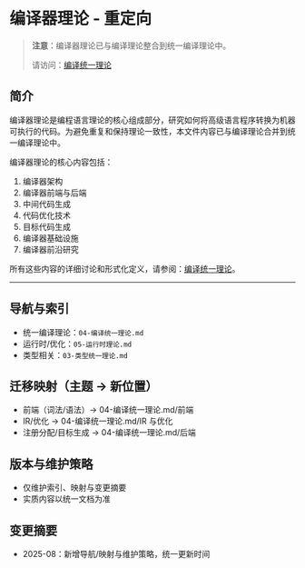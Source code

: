 # 编译器理论 - 重定向

> **注意**：编译器理论已与编译理论整合到统一编译理论中。
>
> 请访问：[编译统一理论](04-编译统一理论.md)

## 简介

编译器理论是编程语言理论的核心组成部分，研究如何将高级语言程序转换为机器可执行的代码。为避免重复和保持理论一致性，本文件内容已与编译理论合并到统一编译理论中。

编译器理论的核心内容包括：

1. 编译器架构
2. 编译器前端与后端
3. 中间代码生成
4. 代码优化技术
5. 目标代码生成
6. 编译器基础设施
7. 编译器前沿研究

所有这些内容的详细讨论和形式化定义，请参阅：[编译统一理论](04-编译统一理论.md)。

---

## 导航与索引

- 统一编译理论：`04-编译统一理论.md`
- 运行时/优化：`05-运行时理论.md`
- 类型相关：`03-类型统一理论.md`

## 迁移映射（主题 → 新位置）

- 前端（词法/语法）→ 04-编译统一理论.md/前端
- IR/优化 → 04-编译统一理论.md/IR 与优化
- 注册分配/目标生成 → 04-编译统一理论.md/后端

## 版本与维护策略

- 仅维护索引、映射与变更摘要
- 实质内容以统一文档为准

## 变更摘要

- 2025-08：新增导航/映射与维护策略，统一更新时间
